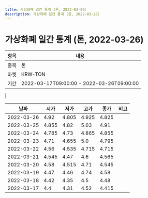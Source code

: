 ```yaml
---
title: 가상화폐 일간 통계 (톤, 2022-03-26)
description: 가상화폐 일간 통계 (톤, 2022-03-26)
---
```


가상화폐 일간 통계 (톤, 2022-03-26)
===

|항목|내용|
|--|--|
|종목|톤|
|마켓|KRW-TON|\i|종류|일 단위 캔들|
|기간|2022-03-17T09:00:00 - 2022-03-26T09:00:00
|

|날짜|시가|저가|고가|종가|비고|
|--|--|--|--|--|--|
|2022-03-26|4.92|4.805|4.925|4.825|    |
|2022-03-25|4.855|4.82|5.03|4.91|    |
|2022-03-24|4.785|4.73|4.865|4.855|    |
|2022-03-23|4.71|4.655|5.0|4.795|    |
|2022-03-22|4.56|4.535|4.715|4.715|    |
|2022-03-21|4.545|4.47|4.6|4.565|    |
|2022-03-20|4.58|4.515|4.71|4.545|    |
|2022-03-19|4.47|4.46|4.74|4.58|    |
|2022-03-18|4.42|4.35|4.5|4.48|    |
|2022-03-17|4.4|4.31|4.52|4.415|    |
